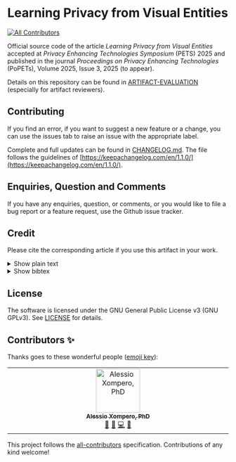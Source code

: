 # Learning Privacy from Visual Entities
<!-- ALL-CONTRIBUTORS-BADGE:START - Do not remove or modify this section -->
[![All Contributors](https://img.shields.io/badge/all_contributors-1-orange.svg?style=flat-square)](#contributors-)
<!-- ALL-CONTRIBUTORS-BADGE:END -->

Official source code of the article *Learning Privacy from Visual Entities* accepted at *Privacy Enhancing Technologies Symposium* (PETS) 2025 and published in the journal *Proceedings on Privacy Enhancing Technologies* (PoPETs), Volume 2025, Issue 3, 2025 (to appear). 

Details on this repository can be found in [ARTIFACT-EVALUATION](ARTIFACT-EVALUATION.md) (especially for artifact reviewers).

## Contributing <a name="contributing"></a>

If you find an error, if you want to suggest a new feature or a change, you can use the issues tab to raise an issue with the appropriate label. 

Complete and full updates can be found in [CHANGELOG.md](CHANGELOG.md). The file follows the guidelines of [https://keepachangelog.com/en/1.1.0/](https://keepachangelog.com/en/1.1.0/).

## Enquiries, Question and Comments <a name="enquiries-question-and-comments"></a>

If you have any enquiries, question, or comments, or you would like to file a bug report or a feature request, use the Github issue tracker.

## Credit

Please cite the corresponding article if you use this artifact in your work.

<details>
<summary> Show plain text </summary>

```
A. Xompero, A. Cavallaro, Learning Privacy from Visual Entities, Proceedings on Privacy Enhancing Technologies (PoPETs), vol. 2025, n. 3, pp. 1-21, March 2025.
```
</details>

<details>
<summary> Show bibtex </summary>

```
@Article{Xompero2025PoPETs,
                 title = {Learning Privacy from Visual Entities},
                 author = {Xompero, A. and Cavallaro, A.},
                 journal = {Proceedings on Privacy Enhancing Technologies},
                 volume = {2025},
                 number = {3},
                 pages={1--21},
                 month = {Mar},
                 year = {2025},
               }
```
</details>

## License

The software is licensed under the GNU General Public License v3 (GNU GPLv3). See [LICENSE](LICENSE.md) for details.


## Contributors ✨

Thanks goes to these wonderful people ([emoji key](https://allcontributors.org/docs/en/emoji-key)):

<!-- ALL-CONTRIBUTORS-LIST:START - Do not remove or modify this section -->
<!-- prettier-ignore-start -->
<!-- markdownlint-disable -->
<table>
  <tbody>
    <tr>
      <td align="center" valign="top" width="14.28%"><a href="http://www.eecs.qmul.ac.uk/~ax300"><img src="https://avatars.githubusercontent.com/u/7253675?v=4?s=100" width="100px;" alt="Alessio Xompero, PhD"/><br /><sub><b>Alessio Xompero, PhD</b></sub></a><br /><a href="https://github.com/graphnex/privacy-from-visual-entities/commits?author=kerolex" title="Documentation">📖</a> <a href="#research-kerolex" title="Research">🔬</a> <a href="https://github.com/graphnex/privacy-from-visual-entities/commits?author=kerolex" title="Code">💻</a> <a href="#projectManagement-kerolex" title="Project Management">📆</a></td>
    </tr>
  </tbody>
</table>

<!-- markdownlint-restore -->
<!-- prettier-ignore-end -->

<!-- ALL-CONTRIBUTORS-LIST:END -->

This project follows the [all-contributors](https://github.com/all-contributors/all-contributors) specification. Contributions of any kind welcome!

